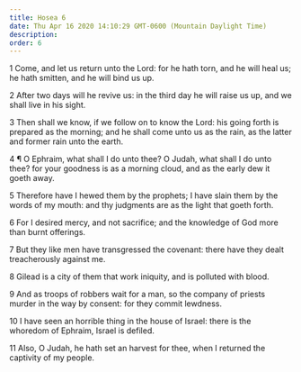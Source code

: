 ```yaml
---
title: Hosea 6
date: Thu Apr 16 2020 14:10:29 GMT-0600 (Mountain Daylight Time)
description: 
order: 6
---
```


<p>
  1 Come, and let us return unto the Lord: for he hath torn, and he will heal
  us; he hath smitten, and he will bind us up.
</p>
<p>
  2 After two days will he revive us: in the third day he will raise us up, and
  we shall live in his sight.
</p>
<p>
  3 Then shall we know, if we follow on to know the Lord: his going forth is
  prepared as the morning; and he shall come unto us as the rain, as the latter
  and former rain unto the earth.
</p>
<p>
  4 &#xB6; O Ephraim, what shall I do unto thee? O Judah, what shall I do unto
  thee? for your goodness is as a morning cloud, and as the early dew it goeth
  away.
</p>
<p>
  5 Therefore have I hewed them by the prophets; I have slain them by the words
  of my mouth: and thy judgments are as the light that goeth forth.
</p>
<p>
  6 For I desired mercy, and not sacrifice; and the knowledge of God more than
  burnt offerings.
</p>
<p>
  7 But they like men have transgressed the covenant: there have they dealt
  treacherously against me.
</p>
<p>
  8 Gilead is a city of them that work iniquity, and is polluted with blood.
</p>
<p>
  9 And as troops of robbers wait for a man, so the company of priests murder in
  the way by consent: for they commit lewdness.
</p>
<p>
  10 I have seen an horrible thing in the house of Israel: there is the whoredom
  of Ephraim, Israel is defiled.
</p>
<p>
  11 Also, O Judah, he hath set an harvest for thee, when I returned the
  captivity of my people.
</p>
